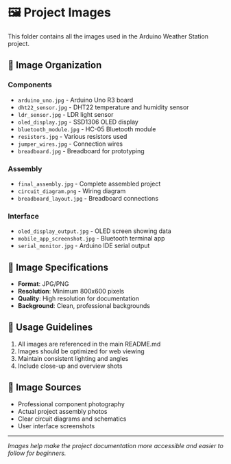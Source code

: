 # 🖼️ Project Images

This folder contains all the images used in the Arduino Weather Station project.

## 📂 Image Organization

### Components
- `arduino_uno.jpg` - Arduino Uno R3 board
- `dht22_sensor.jpg` - DHT22 temperature and humidity sensor
- `ldr_sensor.jpg` - LDR light sensor
- `oled_display.jpg` - SSD1306 OLED display
- `bluetooth_module.jpg` - HC-05 Bluetooth module
- `resistors.jpg` - Various resistors used
- `jumper_wires.jpg` - Connection wires
- `breadboard.jpg` - Breadboard for prototyping

### Assembly
- `final_assembly.jpg` - Complete assembled project
- `circuit_diagram.png` - Wiring diagram
- `breadboard_layout.jpg` - Breadboard connections

### Interface
- `oled_display_output.jpg` - OLED screen showing data
- `mobile_app_screenshot.jpg` - Bluetooth terminal app
- `serial_monitor.jpg` - Arduino IDE serial output

## 🎨 Image Specifications

- **Format**: JPG/PNG
- **Resolution**: Minimum 800x600 pixels
- **Quality**: High resolution for documentation
- **Background**: Clean, professional backgrounds

## 📝 Usage Guidelines

1. All images are referenced in the main README.md
2. Images should be optimized for web viewing
3. Maintain consistent lighting and angles
4. Include close-up and overview shots

## 📸 Image Sources

- Professional component photography
- Actual project assembly photos
- Clear circuit diagrams and schematics
- User interface screenshots

---

*Images help make the project documentation more accessible and easier to follow for beginners.*
